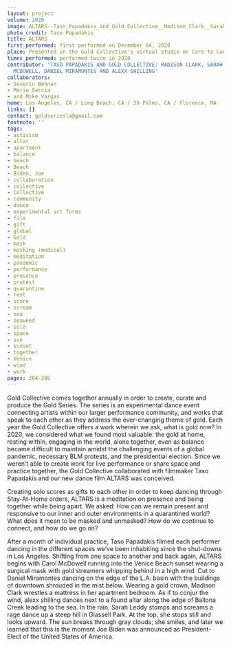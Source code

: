 ```yaml
---
layout: project
volume: 2020
image: ALTARS--Taso_Papadakis_and_Gold_Collective__Madison_Clark__Sarah_Leddy__Carol_McDowell__Daniel_Miramontes_and_alexx_shilling.jpg
photo_credit: Taso Papadakis
title: ALTARS
first_performed: first performed on December 04, 2020
place: Presented in the Gold Collective's virtual studio on Core to Coeur
times_performed: performed twice in 2020
contributor: 'TASO PAPADAKIS AND GOLD COLLECTIVE: MADISON CLARK, SARAH LEDDY, CAROL
  MCDOWELL, DANIEL MIRAMONTES AND ALEXX SHILLING'
collaborators:
- Severin Behnen
- Maria Garcia
- and Mike Vargas
home: Los Angeles, CA / Long Beach, CA / 29 Palms, CA / Florence, MA
links: []
contact: goldseriesla@gmail.com
footnote: ''
tags:
- activism
- altar
- apartment
- balance
- beach
- Beach
- Biden, Joe
- collaboration
- collective
- Collective
- community
- dance
- experimental art forms
- film
- gift
- global
- Gold
- mask
- masking (medical)
- meditation
- pandemic
- performance
- presence
- protest
- quarantine
- rest
- score
- scream
- sea
- seaweed
- solo
- space
- sun
- sunset
- together
- Venice
- wind
- work
pages: 284-285
---
```


Gold Collective comes together annually in order to create, curate and produce the Gold Series. The series is an experimental dance event connecting artists within our larger performance community, and works that speak to each other as they address the ever-changing theme of gold. Each year the Gold Collective offers a work wherein we ask, what is gold now? In 2020, we considered what we found most valuable: the gold at home, resting within, engaging in the world, alone together, even as balance became difficult to maintain amidst the challenging events of a global pandemic, necessary BLM protests, and the presidential election. Since we weren’t able to create work for live performance or share space and practice together, the Gold Collective collaborated with filmmaker Taso Papadakis and our new dance film ALTARS was conceived.

Creating solo scores as gifts to each other in order to keep dancing through Stay-At-Home orders, ALTARS is a meditation on presence and being together while being apart. We asked:  How can we remain present and responsive to our inner and outer environments in a quarantined world? What does it mean to be masked and unmasked? How do we continue to connect, and how do we go on?

After a month of individual practice, Taso Papadakis filmed each performer dancing in the different spaces we’ve been inhabiting since the shut-downs in Los Angeles. Shifting from one space to another and back again, ALTARS begins with Carol McDowell running into the Venice Beach sunset wearing a surgical mask with gold streamers whipping behind in a high wind. Cut to Daniel Miramontes dancing on the edge of the L.A. basin with the buildings of downtown shrouded in the mist below. Wearing a gold crown, Madison Clark wrestles a mattress in her apartment bedroom. As if to conjur the wind, alexx shilling dances next to a found altar along the edge of Ballona Creek leading to the sea. In the rain, Sarah Leddy stomps and screams a rage dance up a steep hill in Glassell Park. At the top, she stops still and looks upward. The sun breaks through gray clouds; she smiles, and later we learned that this is the moment Joe Biden was announced as President-Elect of the United States of America.